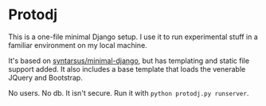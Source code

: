 # Protodj

This is a one-file minimal Django setup. I use it to run experimental stuff in a familiar environment on my local machine.

It's based on [syntarsus/minimal-django](https://github.com/syntarsus/minimal-django), but has templating and static file support added. It also includes a base template that loads the venerable JQuery and Bootstrap.

No users. No db. It isn't secure. Run it with `python protodj.py runserver`.

